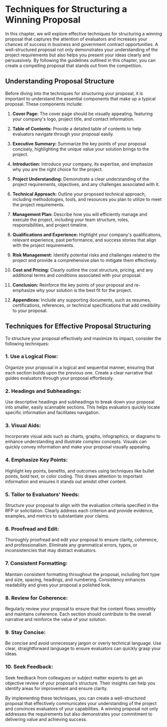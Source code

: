 Techniques for Structuring a Winning Proposal
======================================================

In this chapter, we will explore effective techniques for structuring a winning proposal that captures the attention of evaluators and increases your chances of success in business and government contract opportunities. A well-structured proposal not only demonstrates your understanding of the project requirements but also helps you present your ideas clearly and persuasively. By following the guidelines outlined in this chapter, you can create a compelling proposal that stands out from the competition.

Understanding Proposal Structure
--------------------------------

Before diving into the techniques for structuring your proposal, it is important to understand the essential components that make up a typical proposal. These components include:

1. **Cover Page:** The cover page should be visually appealing, featuring your company's logo, project title, and contact information.

2. **Table of Contents:** Provide a detailed table of contents to help evaluators navigate through your proposal easily.

3. **Executive Summary:** Summarize the key points of your proposal concisely, highlighting the unique value your solution brings to the project.

4. **Introduction:** Introduce your company, its expertise, and emphasize why you are the right choice for the project.

5. **Project Understanding:** Demonstrate a clear understanding of the project requirements, objectives, and any challenges associated with it.

6. **Technical Approach:** Outline your proposed technical approach, including methodologies, tools, and resources you plan to utilize to meet the project requirements.

7. **Management Plan:** Describe how you will efficiently manage and execute the project, including your team structure, roles, responsibilities, and project timeline.

8. **Qualifications and Experience:** Highlight your company's qualifications, relevant experience, past performance, and success stories that align with the project requirements.

9. **Risk Management:** Identify potential risks and challenges related to the project and provide a comprehensive plan to mitigate them effectively.

10. **Cost and Pricing:** Clearly outline the cost structure, pricing, and any additional terms and conditions associated with your proposal.

11. **Conclusion:** Reinforce the key points of your proposal and re-emphasize why your solution is the best fit for the project.

12. **Appendices:** Include any supporting documents, such as resumes, certifications, references, or technical specifications that add credibility to your proposal.

Techniques for Effective Proposal Structuring
---------------------------------------------

To structure your proposal effectively and maximize its impact, consider the following techniques:

### 1. Use a Logical Flow:

Organize your proposal in a logical and sequential manner, ensuring that each section builds upon the previous one. Create a clear narrative that guides evaluators through your proposal effortlessly.

### 2. Headings and Subheadings:

Use descriptive headings and subheadings to break down your proposal into smaller, easily scannable sections. This helps evaluators quickly locate specific information and facilitates navigation.

### 3. Visual Aids:

Incorporate visual aids such as charts, graphs, infographics, or diagrams to enhance understanding and illustrate complex concepts. Visuals can quickly convey information and make your proposal visually appealing.

### 4. Emphasize Key Points:

Highlight key points, benefits, and outcomes using techniques like bullet points, bold text, or color coding. This draws attention to important information and ensures it stands out amidst other content.

### 5. Tailor to Evaluators' Needs:

Structure your proposal to align with the evaluation criteria specified in the RFP or solicitation. Clearly address each criterion and provide evidence, examples, and metrics to substantiate your claims.

### 6. Proofread and Edit:

Thoroughly proofread and edit your proposal to ensure clarity, coherence, and professionalism. Eliminate any grammatical errors, typos, or inconsistencies that may distract evaluators.

### 7. Consistent Formatting:

Maintain consistent formatting throughout the proposal, including font type and size, spacing, headings, and numbering. Consistency enhances readability and gives your proposal a polished look.

### 8. Review for Coherence:

Regularly review your proposal to ensure that the content flows smoothly and maintains coherence. Each section should contribute to the overall narrative and reinforce the value of your solution.

### 9. Stay Concise:

Be concise and avoid unnecessary jargon or overly technical language. Use clear, straightforward language to ensure evaluators can quickly grasp your ideas.

### 10. Seek Feedback:

Seek feedback from colleagues or subject matter experts to get an objective review of your proposal's structure. Their insights can help you identify areas for improvement and ensure clarity.

By implementing these techniques, you can create a well-structured proposal that effectively communicates your understanding of the project and convinces evaluators of your capabilities. A winning proposal not only addresses the requirements but also demonstrates your commitment to delivering value and achieving success.
